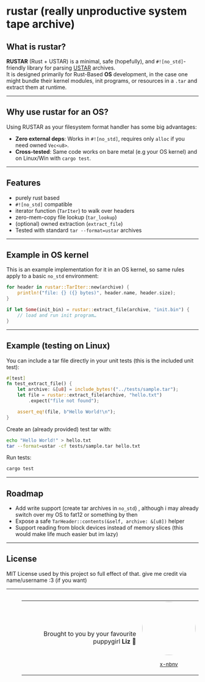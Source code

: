 
# rustar (really unproductive system tape archive)

## What is rustar?  
**RUSTAR** (Rust + USTAR) is a minimal, safe (hopefully), and `#![no_std]`-friendly library for parsing [USTAR](https://en.wikipedia.org/wiki/Tar_(computing)#UStar_format) archives.  
It is designed primarily for Rust-Based **OS** development, in the case one might bundle their kernel modules, init programs, or resources in a `.tar` and extract them at runtime.


---

## Why use rustar for an OS?
Using RUSTAR as your filesystem format handler has some big advantages:
- **Zero external deps**: Works in `#![no_std]`, requires only `alloc` if you need owned `Vec<u8>`.  
- **Cross-tested**: Same code works on bare metal (e.g your OS kernel) and on Linux/Win with `cargo test`.

---

## Features
- purely rust based
- `#![no_std]` compatible  
- iterator function (`TarIter`) to walk over headers  
- zero-mem-copy file lookup (`tar_lookup`)  
- (optional) owned extraction (`extract_file`)  
- Tested with standard `tar --format=ustar` archives  

---

## Example in  OS kernel
This is an example implementation for it in an OS kernel, so same rules apply to a basic ```no_std``` environment:
```rust
for header in rustar::TarIter::new(archive) {
    println!("file: {} ({} bytes)", header.name, header.size);
}

if let Some(init_bin) = rustar::extract_file(archive, "init.bin") {
    // load and run init program…
}
```

---

## Example (testing on Linux)
You can include a tar file directly in your unit tests (this is the included unit test):

```rust
#[test]
fn test_extract_file() {
    let archive: &[u8] = include_bytes!("../tests/sample.tar");
    let file = rustar::extract_file(archive, "hello.txt")
        .expect("file not found");

    assert_eq!(file, b"Hello World!\n");
}
```

Create an (already provided) test tar with:

```bash
echo "Hello World!" > hello.txt
tar --format=ustar -cf tests/sample.tar hello.txt
```

Run tests:

```bash
cargo test
```

---

## Roadmap
- Add write support (create tar archives in `no_std`) , although i may already switch over my OS to fat12 or something by then
- Expose a safe `TarHeader::contents(&self, archive: &[u8])` helper  
- Support reading from block devices instead of memory slices (this would make life much easier but im lazy)

---

## License

MIT License used by this project so full effect of that. give me credit via name/username :3 (if you want)

---

<blockquote>
<table align="right">
<tr>
<td align="right">

Brought to you by your favourite puppygirl **Liz** 🐾  

</td>
<td>

<a href="https://github.com/x-nbnv">
  <img src="https://avatars.githubusercontent.com/u/65957437?v=4"
       width="140"
       height="140"
       style="border-radius:50%;"/>
</a>  
<p align="center"><sub><a href="https://github.com/x-nbnv">x-nbnv</a></sub></p>

</td>
</tr>
</table>
</blockquote>
